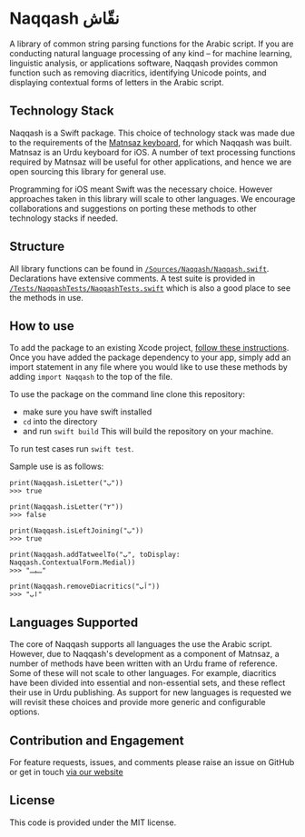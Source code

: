 # Naqqash نقّاش

A library of common string parsing functions for the Arabic script. If you are conducting natural language processing of any kind – for machine learning, linguistic analysis, or applications software, Naqqash provides common function such as removing diacritics, identifying Unicode points, and displaying contextual forms of letters in the Arabic script.

## Technology Stack

Naqqash is a Swift package. This choice of technology stack was made due to the requirements of the [Matnsaz keyboard](https://matnsaz.net), for which Naqqash was built. Matnsaz is an Urdu keyboard for iOS. A number of text processing functions required by Matnsaz will be useful for other applications, and hence we are open sourcing this library for general use.

Programming for iOS meant Swift was the necessary choice. However approaches taken in this library will scale to other languages. We encourage collaborations and suggestions on porting these methods to other technology stacks if needed.

## Structure

All library functions can be found in [`/Sources/Naqqash/Naqqash.swift`](/Sources/Naqqash/Naqqash.swift). Declarations have extensive comments. A test suite is provided in [`/Tests/NaqqashTests/NaqqashTests.swift`](/Tests/NaqqashTests/NaqqashTests.swift) which is also a good place to see the methods in use.

## How to use

To add the package to an existing Xcode project, [follow these instructions](https://developer.apple.com/documentation/xcode/adding_package_dependencies_to_your_app). Once you have added the package dependency to your app, simply add an import statement in any file where you would like to use these methods by adding `import Naqqash` to the top of the file.

To use the package on the command line clone this repository:
- make sure you have swift installed
- `cd` into the directory
- and run `swift build`
This will build the repository on your machine.

To run test cases run `swift test`. 

Sample use is as follows:

```
print(Naqqash.isLetter("ب"))
>>> true

print(Naqqash.isLetter("۲"))
>>> false

print(Naqqash.isLeftJoining("ب"))
>>> true

print(Naqqash.addTatweelTo("ب", toDisplay: Naqqash.ContextualForm.Medial))
>>> "ـبـ"

print(Naqqash.removeDiacritics("اَب"))
>>> "اب"

```

## Languages Supported

The core of Naqqash supports all languages the use the Arabic script. However, due to Naqqash's development as a component of Matnsaz, a number of methods have been written with an Urdu frame of reference. Some of these will not scale to other languages. For example, diacritics have been divided into essential and non-essential sets, and these reflect their use in Urdu publishing. As support for new languages is requested we will revisit these choices and provide more generic and configurable options.

## Contribution and Engagement

For feature requests, issues, and comments please raise an issue on GitHub or get in touch [via our website](https://matnsaz.net/en/contact)

## License

This code is provided under the MIT license.